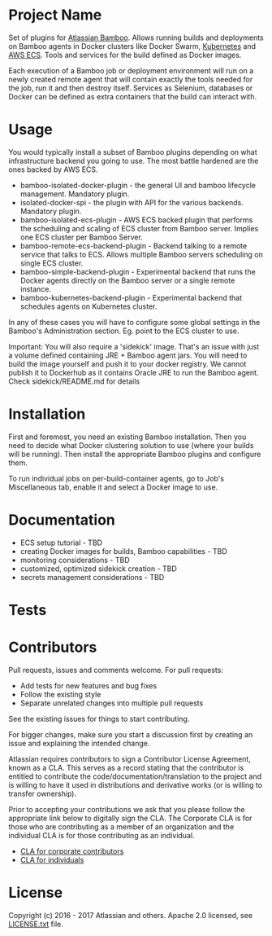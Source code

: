Project Name
==============

Set of plugins for [Atlassian Bamboo](https://www.atlassian.com/software/bamboo). Allows running builds and deployments
on Bamboo agents in Docker clusters like Docker Swarm, [Kubernetes](https://kubernetes.io/) and [AWS ECS](https://aws.amazon.com/ecs/). Tools and services for the build defined
as Docker images.

Each execution of a Bamboo job or deployment environment will run on a newly created remote agent
that will contain exactly the tools needed for the job, run it and then destroy itself. Services as Selenium, databases or Docker
can be defined as extra containers that the build can interact with.

Usage
======

You would typically install a subset of Bamboo plugins depending on what infrastructure backend you going to use.
The most battle hardened are the ones backed by AWS ECS.

* bamboo-isolated-docker-plugin - the general UI and bamboo lifecycle management. Mandatory plugin.
* isolated-docker-spi - the plugin with API for the various backends. Mandatory plugin.
* bamboo-isolated-ecs-plugin - AWS ECS backed plugin that performs the scheduling and scaling of ECS cluster from Bamboo server. Implies one ECS cluster per Bamboo Server.
* bamboo-remote-ecs-backend-plugin - Backend talking to a remote service that talks to ECS. Allows multiple Bamboo servers scheduling on single ECS cluster.
* bamboo-simple-backend-plugin - Experimental backend that runs the Docker agents directly on the Bamboo server or a single remote instance.
* bamboo-kubernetes-backend-plugin - Experimental backend that schedules agents on Kubernetes cluster.

In any of these cases you will have to configure some global settings in the Bamboo's Administration section. Eg. point to the ECS cluster to use.

Important:
You will also require a 'sidekick' image. That's an issue with just a volume defined containing JRE + Bamboo agent jars.
You will need to build the image yourself and push it to your docker registry. We cannot publish it to Dockerhub as it
contains Oracle JRE to run the Bamboo agent. Check sidekick/README.md for details


Installation
============

First and foremost, you need an existing Bamboo installation.
Then you need to decide what Docker clustering solution to use (where your builds will be running).
Then install the appropriate Bamboo plugins and configure them.

To run individual jobs on per-build-container agents, go to Job's Miscellaneous tab, enable it and select a Docker image to use.


Documentation
=============

* ECS setup tutorial - TBD
* creating Docker images for builds, Bamboo capabilities - TBD
* monitoring considerations - TBD
* customized, optimized sidekick creation - TBD
* secrets management considerations - TBD

Tests
=====


Contributors
============

Pull requests, issues and comments welcome. For pull requests:

* Add tests for new features and bug fixes
* Follow the existing style
* Separate unrelated changes into multiple pull requests

See the existing issues for things to start contributing.

For bigger changes, make sure you start a discussion first by creating
an issue and explaining the intended change.

Atlassian requires contributors to sign a Contributor License Agreement,
known as a CLA. This serves as a record stating that the contributor is
entitled to contribute the code/documentation/translation to the project
and is willing to have it used in distributions and derivative works
(or is willing to transfer ownership).

Prior to accepting your contributions we ask that you please follow the appropriate
link below to digitally sign the CLA. The Corporate CLA is for those who are
contributing as a member of an organization and the individual CLA is for
those contributing as an individual.

* [CLA for corporate contributors](https://na2.docusign.net/Member/PowerFormSigning.aspx?PowerFormId=e1c17c66-ca4d-4aab-a953-2c231af4a20b)
* [CLA for individuals](https://na2.docusign.net/Member/PowerFormSigning.aspx?PowerFormId=3f94fbdc-2fbe-46ac-b14c-5d152700ae5d)

License
========

Copyright (c) 2016 - 2017 Atlassian and others.
Apache 2.0 licensed, see [LICENSE.txt](LICENSE.txt) file.
